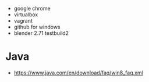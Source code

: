 * google chrome
* virtualbox
* vagrant
* github for windows
* blender 2.71 testbuild2

# Java
* https://www.java.com/en/download/faq/win8_faq.xml
